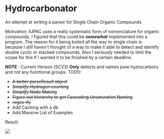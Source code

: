 # Hydrocarbonator
An attempt at writing a parser for Single Chain Organic Compounds 

Motivation:
  IUPAC uses a really systematic form of nomenclature for organic compounds, I figured that this could be _**somewhat**_ implemented into a program.
  The reason for it being boiled all the way to single chain is because I still haven't thought of a way to make it able to detect and identify double cyclic or stacked compounds.
  Also I seriously needed to limit the scope for this if I wanted it to be finished by a certain deadline.
  
**NOTE** : Current Version (SCV3) **Only** detects and names pure hydrocarbons and not any functional groups.
TODO:
+ ~~A *better* parseResult object~~
+ ~~*Simplify* Hydrogen counting~~
+ ~~*Simplify* Node Making~~
+ ~~Figure out hierarchy to get Cascading Unsaturation Naming~~
+ ~~regex-ify~~ 
+ Add Caching with a db
+ Add Massive List of Examples

Result:


![](https://media.discordapp.net/attachments/864011471565619280/878394699986124840/unknown.png?width=1256&height=600)